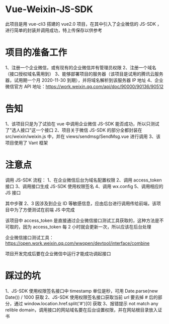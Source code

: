 # Vue-Weixin-JS-SDK
此项目是用 vue-cli3 搭建的 vue2.0 项目，在其中引入了企业微信的 JS-SDK ，进行简单的封装并调用成功，特上传保存以供参考


# 项目的准备工作
1、注册一个企业微信，或有现有的企业微信并有管理员权限
2、注册一个域名（接口授权域名需用到）
3、能够部署项目的服务器（该项目是试用的腾讯云服务器，试用期一个月 2020-11-30 到期），并将域名解析到该服务器 IP 地址
4、企业微信官方 API 地址：https://work.weixin.qq.com/api/doc/90000/90136/90512


# 告知
1、该项目只是为了试验在 vue 中调用企业微信 JS-SDK 能否成功，所以只测试了"选人接口"这一个接口
2、项目关于微信 JS-SDK 的部分全都封装在 src/weixin/weixin.js 中，并在 views/sendmsg/SendMsg.vue 进行调用
3、该项目使用了 Vant 框架

# 注意点
调用 JS-SDK 流程：
1、在企业微信后台为域名配置权限
2、调用 access_token 接口
3、调用接口生成 JS-SDK 使用权限签名
4、调用 wx.config
5、调用相应的 JS 接口

其中步骤 2、3 因涉及到企业 ID 等敏感信息，应由后台进行调用传给前端，该项目中为了方便测试在前端 JS 中完成

该项目中 access_token 是直接通过企业微信接口测试工具获取的，这种方法是不可取的，因为 access_token 每 2 小时就会更新一次，所以应该在后台处理

企业微信接口测试工具：https://open.work.weixin.qq.com/wwopen/devtool/interface/combine

项目开发完成后要在企业微信中运行才能成功调起接口


# 踩过的坑
1、JS-SDK 使用权限签名接口中 timestamp 单位是秒，可用 Date.parse(new Date()) / 1000 获取
2、JS-SDK 使用权限签名接口获取当前 url 要去掉 # 后的部分，通过 window.location.href.split('#')[0] 获取
3、报错提示 not match any relible domain，调用接口的网站域名要在后台设置权限，并在网站根目录放入证书